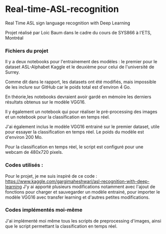 # Real-time-ASL-recognition
Real Time ASL sign language recognition with Deep Learning

Projet réalisé par Loic Baum dans le cadre du cours de SYS866 à l'ETS, Montréal

### Fichiers du projet

Il y a deux notebooks pour l'entrainement des modèles : le premier pour le dataset ASL-Alphabet Kaggle et le deuxième pour celui de l'université de Surrey. 

Comme dit dans le rapport, les datasets ont été modifiés, mais impossible de les inclure sur GitHub car le poids total est d'environ 4 Go.

En théorie,les notebooks devraient avoir gardé en mémoire les derniers résultats obtenus sur le modèle VGG16.

Il y également un notebook qui pour réaliser le pré-processing des images et un notebook pour la classification en temps réel.

J'ai également inclus le modèle VGG16 entrainé sur le premier dataset, utile pour essayer la classification en temps réel.
Le poids du modèle est d'environ 200 Mo.

Pour la classification en temps réel, le script est configuré pour une webcam de 480x720 pixels.

### Codes utilisés :
Pour le projet, je me suis inspiré de ce code : https://www.kaggle.com/gargimaheshwari/asl-recognition-with-deep-learning
J'y ai apporté plusieurs modifications notamment avec l'ajout de fonctions pour charger et sauvegarder un modèle entrainé, pour importer le modèle VGG16 avec transfer learning et d'autres petites modifications.

### Codes implémentés moi-même
J'ai implémenté moi même tous les scripts de preprocessing d'images, ainsi que le script permettant la classification en temps réel.
